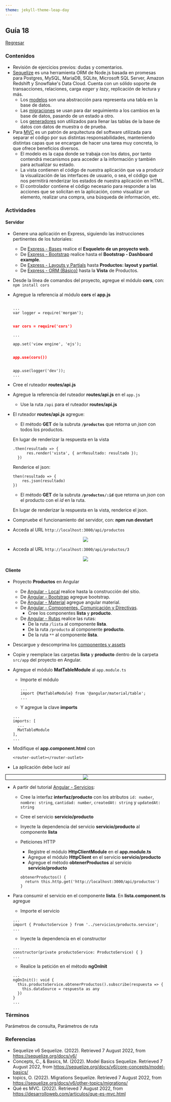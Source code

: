 ```yaml
---
theme: jekyll-theme-leap-day
---
```


## Guía 18

[Regresar](/DAWM-2022/)

### Contenidos

* Revisión de ejercicios previos: dudas y comentarios.
* [Sequelize](https://sequelize.org/docs/v6/) es una herramienta ORM de Node.js basada en promesas para Postgres, MySQL, MariaDB, SQLite, Microsoft SQL Server, Amazon Redshift y Snowflake's Data Cloud. Cuenta con un sólido soporte de transacciones, relaciones, carga _eager_ y _lazy_, replicación de lectura y más.
  + Los [modelos](https://sequelize.org/docs/v6/core-concepts/model-basics/) son una abstracción para representa una tabla en la base de datos. 
  + Las [migraciones](https://sequelize.org/docs/v6/other-topics/migrations/) se usan para dar seguimiento a los cambios en la base de datos, pasando de un estado a otro.
  + Los [generadores](https://sequelize.org/docs/v6/other-topics/migrations/#creating-the-first-seed) son utilizados para llenar las tablas de la base de datos con datos de muestra o de prueba.
* Para [MVC](https://desarrolloweb.com/articulos/que-es-mvc.html) es un patrón de arquitectura del software utilizada para separar el código por sus distintas responsabilidades, manteniendo distintas capas que se encargan de hacer una tarea muy concreta, lo que ofrece beneficios diversos.
  + El modelo es la capa donde se trabaja con los datos, por tanto contendrá mecanismos para acceder a la información y también para actualizar su estado.
  + La vista contienen el código de nuestra aplicación que va a producir la visualización de las interfaces de usuario, o sea, el código que nos permitirá renderizar los estados de nuestra aplicación en HTML.
  + El controlador contiene el código necesario para responder a las acciones que se solicitan en la aplicación, como visualizar un elemento, realizar una compra, una búsqueda de información, etc.


### Actividades

#### Servidor

* Genere una aplicación en Express, siguiendo las instrucciones pertinentes de los tutoriales:
  + De [Express - Bases](https://dawfiec.github.io/DAWM-2022/tutoriales/express_bases.html) realice el **Esqueleto de un proyecto web**.
  + De [Express - Bootstrap](https://dawfiec.github.io/DAWM-2022/tutoriales/express_bootstrap.html) realice hasta el **Bootstrap - Dashboard example**.
  + De [Express - Layouts y Partials](https://dawfiec.github.io/DAWM-2022/tutoriales/express_partials.html) hasta **Productos: layout y partial**.
  + De [Express - ORM (Básico)](https://dawfiec.github.io/DAWM-2022/tutoriales/express_ormbasico.html) hasta la **Vista** de Productos.

* Desde la línea de comandos del proyecto, agregue el módulo **cors**, con: `npm install cors`

* Agregue la referencia al módulo **cors** el **app.js**

  <pre><code>
  ...
  var logger = require('morgan');

  <b style="color:red">
  var cors = require('cors')
  </b>
  ...

  app.set('view engine', 'ejs');

  <b style="color:red">
  app.use(cors())
  </b>

  app.use(logger('dev'));
  ...
  </code></pre>

* Cree el ruteador **routes/api.js**
* Agregue la referencia del ruteador **routes/api.js** en el `app.js`
  + Use la ruta `/api` para el ruteador **routes/api.js**

* El ruteador **routes/api.js** agregue: 
  + El método **GET** de la subruta **`/productos`** que retorna un _json_ con todos los productos.

  En lugar de renderizar la respuesta en la vista

  ```
  .then(resultado => {  
        res.render('vista', { arrResultado: resultado });  
    })  
  ```

  Renderice el json:

  ```
  then(resultado => {  
      res.json(resultado)
  })
  ``` 


  + El método **GET** de la subruta **`/productos/:id`** que retorna un _json_ con el producto con el _id_ en la ruta.

  En lugar de renderizar la respuesta en la vista, renderice el json.

* Compruebe el funcionamiento del servidor, con: **npm run devstart**
* Acceda al URL `http://localhost:3000/api/productos` 

<p align="center">
  <img src="imagenes/restapiget.png">
</p>

* Acceda al URL `http://localhost:3000/api/productos/3` 

<p align="center">
  <img src="imagenes/restapigetid.png">
</p>

#### Cliente

* Proyecto **Productos** en Angular
  + De [Angular - Local](https://dawfiec.github.io/DAWM-2022/tutoriales/angular_local.html) realice hasta la construcción del sitio.
  + De [Angular - Bootstrap](https://dawfiec.github.io/DAWM-2022/tutoriales/angular_bootstrap.html) agregue bootstrap.
  + De [Angular - Material](https://dawfiec.github.io/DAWM-2022/tutoriales/angular_material.html) agregue angular material.
  + De [Angular - Componentes, Comunicación y Directivas](https://dawfiec.github.io/DAWM-2022/tutoriales/angular_bases.html). 
    - Cree los componentes **lista** y **producto**.
  + De [Angular - Rutas](https://dawfiec.github.io/DAWM-2022/tutoriales/angular_rutas.html) realice las rutas:
    - De la ruta `/lista` al componente **lista**.
    - De la ruta `/producto` al componente **producto**.
    - De la ruta `**` al componente **lista**.

* Descargue y descomprima los [componentes y assets](archivos/guia18_recursos.zip)

* Copie y reemplace las carpetas **lista** y **producto** dentro de la carpeta `src/app` del proyecto en Angular. 

* Agregue el módulo **MatTableModule** al `app.module.ts`
  + Importe el módulo
    ```
    ...
    import {MatTableModule} from '@angular/material/table';
    ...
    ```
  + Y agregue la clave **imports**

  ```
  ...
  imports: [
    ...
    MatTableModule
  ],
  ...
  ```

* Modifique el **app.component.html** con 
  ```
  <router-outlet></router-outlet>
  ```

* La aplicación debe lucir así

<p align="center" style="border: 1pt solid black;">
  <img src="imagenes/angular_productos.png">
</p>

* A partir del tutorial [Angular - Servicios](https://dawfiec.github.io/DAWM-2022/tutoriales/angular_servicios.html):
  + Cree la interfaz **interfaz/producto** con los atributos `id: number`, `nombre: string`, `cantidad: number`, `createdAt: string` y `updatedAt: string`
  + Cree el servicio **servicio/producto**
  + Inyecte la dependencia del servicio **servicio/producto** al componente **lista**
 
  + Peticiones HTTP
    - Registre el módulo **HttpClientModule** en el **app.module.ts**
    - Agregue el módulo **HttpClient** en el servicio **servicio/producto**
    - Agregue el método **obtenerProductos** al servicio **servicio/producto** 
    ```
    obtenerProductos() {
      return this.http.get('http://localhost:3000/api/productos')
    }
    ```

* Para consumir el servicio en el componente **lista**. En **lista.component.ts** agregue

  + Importe el servicio 

  ```
  ...
  import { ProductoService } from '../servicios/producto.service';
  ...
  ```

  + Inyecte la dependencia en el constructor

  ```
  ...
  constructor(private productoService: ProductoService) { }
  ...
  ```

  + Realice la petición en el método **ngOnInit**

  ```
  ...
  ngOnInit(): void {
    this.productoService.obtenerProductos().subscribe(respuesta => {
      this.dataSource = respuesta as any
    })
  }
  ...
  ```



### Términos

Parámetros de consulta, Parámetros de ruta

### Referencias

* Sequelize v6 Sequelize. (2022). Retrieved 7 August 2022, from https://sequelize.org/docs/v6/
* Concepts, C., & Basics, M. (2022). Model Basics Sequelize. Retrieved 7 August 2022, from https://sequelize.org/docs/v6/core-concepts/model-basics/
* topics, O. (2022). Migrations Sequelize. Retrieved 7 August 2022, from https://sequelize.org/docs/v6/other-topics/migrations/
* Qué es MVC. (2022). Retrieved 7 August 2022, from https://desarrolloweb.com/articulos/que-es-mvc.html